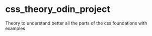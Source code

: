 # css_theory_odin_project

Theory to understand better all the parts of the css foundations with examples
